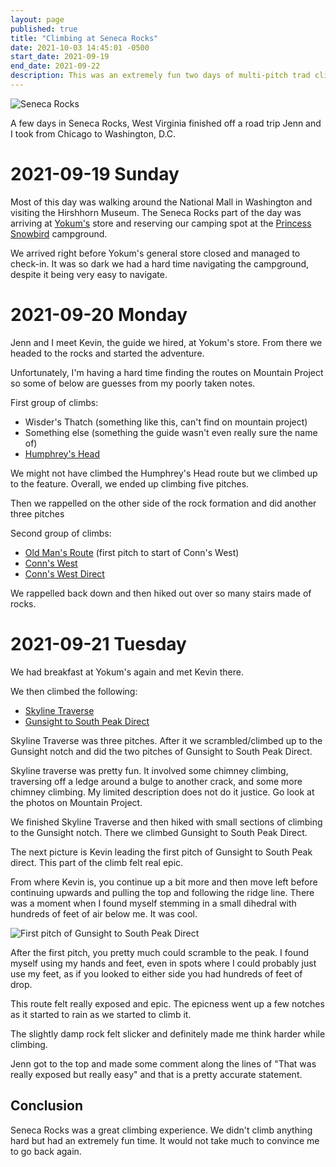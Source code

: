 ```yaml
---
layout: page
published: true
title: "Climbing at Seneca Rocks"
date: 2021-10-03 14:45:01 -0500
start_date: 2021-09-19
end_date: 2021-09-22
description: This was an extremely fun two days of multi-pitch trad climbing. It felt adventurous.
---
```


![Seneca Rocks](/images/seneca/seneca_rocks_from_far.jpeg)

A few days in Seneca Rocks, West Virginia finished off a road trip Jenn and I took from Chicago to Washington, D.C.

# 2021-09-19 Sunday

Most of this day was walking around the National Mall in Washington and visiting the Hirshhorn Museum.
The Seneca Rocks part of the day was arriving at [Yokum's](https://www.yokum.com/) store and reserving our camping spot at the [Princess Snowbird](https://www.yokum.com/campgrounds/princess-snowbird-campground/) campground.

We arrived right before Yokum's general store closed and managed to check-in.
It was so dark we had a hard time navigating the campground, despite it being very easy to navigate.

# 2021-09-20 Monday

Jenn and I meet Kevin, the guide we hired, at Yokum's store.
From there we headed to the rocks and started the adventure.

Unfortunately, I'm having a hard time finding the routes on Mountain Project so some of below are guesses from my poorly taken notes.

First group of climbs:

- Wisder's Thatch (something like this, can't find on mountain project)
- Something else (something the guide wasn't even really sure the name of)
- [Humphrey's Head](https://www.mountainproject.com/route/106683033/humphreys-head)
 
We might not have climbed the Humphrey's Head route but we climbed up to the feature.
Overall, we ended up climbing five pitches.

Then we rappelled on the other side of the rock formation and did another three pitches

Second group of climbs:

- [Old Man's Route](https://www.mountainproject.com/route/105917543/old-mans-route) (first pitch to start of Conn's West)
- [Conn's West](https://www.mountainproject.com/route/105977724/conns-west)
- [Conn's West Direct](https://www.mountainproject.com/route/113105807/conns-west-direct)

We rappelled back down and then hiked out over so many stairs made of rocks.

# 2021-09-21 Tuesday

We had breakfast at Yokum's again and met Kevin there.

We then climbed the following:

- [Skyline Traverse](https://www.mountainproject.com/route/105917259/skyline-traverse)
- [Gunsight to South Peak Direct](https://www.mountainproject.com/route/105924159/gunsight-to-south-peak-direct)

Skyline Traverse was three pitches.
After it we scrambled/climbed up to the Gunsight notch and did the two pitches of Gunsight to South Peak Direct.

Skyline traverse was pretty fun.
It involved some chimney climbing, traversing off a ledge around a bulge to another crack, and some more chimney climbing.
My limited description does not do it justice.
Go look at the photos on Mountain Project.

We finished Skyline Traverse and then hiked with small sections of climbing to the Gunsight notch.
There we climbed Gunsight to South Peak Direct.

The next picture is Kevin leading the first pitch of Gunsight to South Peak direct.
This part of the climb felt real epic.

From where Kevin is, you continue up a bit more and then move left before continuing upwards and pulling the top and following the ridge line.
There was a moment when I found myself stemming in a small dihedral with hundreds of feet of air below me.
It was cool.

![First pitch of Gunsight to South Peak Direct](/images/seneca/gunsight_first_pitch_small.jpeg)

After the first pitch, you pretty much could scramble to the peak.
I found myself using my hands and feet, even in spots where I could probably just use my feet, as if you looked to either side you had hundreds of feet of drop.

This route felt really exposed and epic.
The epicness went up a few notches as it started to rain as we started to climb it.

The slightly damp rock felt slicker and definitely made me think harder while climbing.

Jenn got to the top and made some comment along the lines of "That was really exposed but really easy" and that is a pretty accurate statement.

## Conclusion

Seneca Rocks was a great climbing experience.
We didn't climb anything hard but had an extremely fun time.
It would not take much to convince me to go back again.

